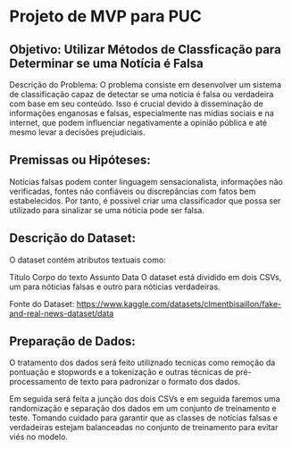 # Projeto de MVP para PUC 

## Objetivo: Utilizar Métodos de Classficação para Determinar se uma Notícia é Falsa

Descrição do Problema: O problema consiste em desenvolver um sistema de classificação capaz de detectar se uma notícia é falsa ou verdadeira com base em seu conteúdo. Isso é crucial devido à disseminação de informações enganosas e falsas, especialmente nas mídias sociais e na internet, que podem influenciar negativamente a opinião pública e até mesmo levar a decisões prejudiciais.

## Premissas ou Hipóteses:

Notícias falsas podem conter linguagem sensacionalista, informações não verificadas, fontes não confiáveis ou discrepâncias com fatos bem estabelecidos. Por tanto, é possivel criar uma classificador que possa ser utilizado para sinalizar se uma nóticia pode ser falsa.

## Descrição do Dataset:

O dataset contém atributos textuais como:

Título
Corpo do texto
Assunto
Data
O dataset está dividido em dois CSVs, um para nóticias falsas e outro para nóticias verdadeiras.

Fonte do Dataset: https://www.kaggle.com/datasets/clmentbisaillon/fake-and-real-news-dataset/data

## Preparação de Dados:

O tratamento dos dados será feito utiliznado tecnicas como remoção da pontuação e stopwords e a tokenização e outras técnicas de pré-processamento de texto para padronizar o formato dos dados.

Em seguida será feita a junção dos dois CSVs e em seguida faremos uma randomização e separação dos dados em um conjunto de treinamento e teste. Tomando cuidado para garantir que as classes de notícias falsas e verdadeiras estejam balanceadas no conjunto de treinamento para evitar viés no modelo.
